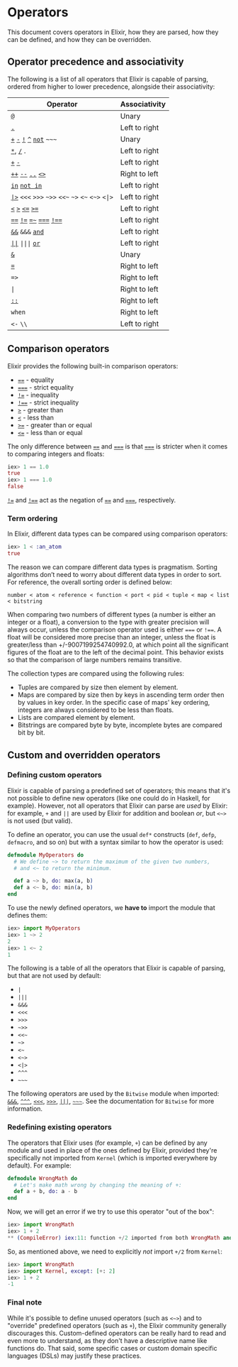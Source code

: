 # Operators

This document covers operators in Elixir, how they are parsed, how they can be defined, and how they can be overridden.

## Operator precedence and associativity

The following is a list of all operators that Elixir is capable of parsing, ordered from higher to lower precedence, alongside their associativity:

Operator                                                                                 | Associativity
---------------------------------------------------------------------------------------- | -------------
[`@`](`Kernel.@/1`)                                                                      | Unary
[`.`](`Kernel.SpecialForms../2`)                                                         | Left to right
[`+`](`Kernel.+/1`) [`-`](`Kernel.-/1`) [`!`](`Kernel.!/1`) [`^`](`Kernel.SpecialForms.^/1`) [`not`](`Kernel.not/1`) `~~~` | Unary
[`*`](`Kernel.*/2`), [`/`](`Kernel.//2`) .                                               | Left to right
[`+`](`Kernel.+/2`) [`-`](`Kernel.-/2`)                                                  | Left to right
[`++`](`Kernel.++/2`) [`--`](`Kernel.--/2`) [`..`](`Kernel.../2`) [`<>`](`Kernel.<>/2`)  | Right to left
[`in`](`Kernel.in/2`) [`not in`](`Kernel.not_in/2`)                                          | Left to right
[`\|>`](`Kernel.\|>/2`) `<<<` `>>>` `~>>` `<<~` `~>` `<~` `<~>` `<\|>`                   | Left to right
[`<`](`Kernel.</2`) [`>`](`Kernel.>/2`) [`<=`](`Kernel.<=/2`) [`>=`](`Kernel.>=/2`)      | Left to right
[`==`](`Kernel.==/2`) [`!=`](`Kernel.!=/2`) [`=~`](`Kernel.=~/2`) [`===`](`Kernel.===/2`) [`!==`](`Kernel.!==/2`) | Left to right
[`&&`](`Kernel.&&/2`) `&&&` [`and`](`Kernel.and/2`)                                      | Left to right
[`\|\|`](`Kernel.\|\|/2`) `\|\|\|` [`or`](`Kernel.or/2`)                                 | Left to right
[`&`](`Kernel.SpecialForms.&/1`)                                                         | Unary
[`=`](`Kernel.SpecialForms.=/1`)                                                         | Right to left
`=>`                                                                                     | Right to left
`\|`                                                                                     | Right to left
[`::`](`Kernel.SpecialForms.::/2`)                                                       | Right to left
`when`                                                                                   | Right to left
`<-` `\\`                                                                                | Left to right

## Comparison operators

Elixir provides the following built-in comparison operators:

  * [`==`](`Kernel.==/2`) - equality
  * [`===`](`Kernel.===/2`) - strict equality
  * [`!=`](`Kernel.!=/2`) - inequality
  * [`!==`](`Kernel.!==/2`) - strict inequality
  * [`>`](`Kernel.>/2`) - greater than
  * [`<`](`Kernel.</2`) - less than
  * [`>=`](`Kernel.>=/2`) - greater than or equal
  * [`<=`](`Kernel.<=/2`) - less than or equal

The only difference between [`==`](`Kernel.==/2`) and [`===`](`Kernel.===/2`) is that [`===`](`Kernel.===/2`) is stricter when it comes to comparing integers and floats:

```elixir
iex> 1 == 1.0
true
iex> 1 === 1.0
false
```

[`!=`](`Kernel.!=/2`) and [`!==`](`Kernel.!==/2`) act as the negation of [`==`](`Kernel.==/2`) and [`===`](`Kernel.===/2`), respectively.

### Term ordering

In Elixir, different data types can be compared using comparison operators:

```elixir
iex> 1 < :an_atom
true
```

The reason we can compare different data types is pragmatism. Sorting algorithms don’t need to worry about different data types in order to sort. For reference, the overall sorting order is defined below:

```
number < atom < reference < function < port < pid < tuple < map < list < bitstring
```

When comparing two numbers of different types (a number is either an integer or a float), a conversion to the type with greater precision will always occur, unless the comparison operator used is either `===` or `!==`. A float will be considered more precise than an integer, unless the float is greater/less than +/-9007199254740992.0, at which point all the significant figures of the float are to the left of the decimal point. This behavior exists so that the comparison of large numbers remains transitive.

The collection types are compared using the following rules:

* Tuples are compared by size then element by element.
* Maps are compared by size then by keys in ascending term order then by values in key order. In the specific case of maps' key ordering, integers are always considered to be less than floats.
* Lists are compared element by element.
* Bitstrings are compared byte by byte, incomplete bytes are compared bit by bit.

## Custom and overridden operators

### Defining custom operators

Elixir is capable of parsing a predefined set of operators; this means that it's not possible to define new operators (like one could do in Haskell, for example). However, not all operators that Elixir can parse are *used* by Elixir: for example, `+` and `||` are used by Elixir for addition and boolean *or*, but `<~>` is not used (but valid).

To define an operator, you can use the usual `def*` constructs (`def`, `defp`, `defmacro`, and so on) but with a syntax similar to how the operator is used:

```elixir
defmodule MyOperators do
  # We define ~> to return the maximum of the given two numbers,
  # and <~ to return the minimum.

  def a ~> b, do: max(a, b)
  def a <~ b, do: min(a, b)
end
```

To use the newly defined operators, we **have to** import the module that defines them:

```elixir
iex> import MyOperators
iex> 1 ~> 2
2
iex> 1 <~ 2
1
```

The following is a table of all the operators that Elixir is capable of parsing, but that are not used by default:

  * `|`
  * `|||`
  * `&&&`
  * `<<<`
  * `>>>`
  * `~>>`
  * `<<~`
  * `~>`
  * `<~`
  * `<~>`
  * `<|>`
  * `^^^`
  * `~~~`

The following operators are used by the `Bitwise` module when imported: [`&&&`](`Bitwise.&&&/2`), [`^^^`](`Bitwise.^^^/2`), [`<<<`](`Bitwise.<<</2`), [`>>>`](`Bitwise.>>>/2`), [`|||`](`Bitwise.|||/2`), [`~~~`](`Bitwise.~~~/1`). See the documentation for `Bitwise` for more information.

### Redefining existing operators

The operators that Elixir uses (for example, `+`) can be defined by any module and used in place of the ones defined by Elixir, provided they're specifically not imported from `Kernel` (which is imported everywhere by default). For example:

```elixir
defmodule WrongMath do
  # Let's make math wrong by changing the meaning of +:
  def a + b, do: a - b
end
```

Now, we will get an error if we try to use this operator "out of the box":

```elixir
iex> import WrongMath
iex> 1 + 2
** (CompileError) iex:11: function +/2 imported from both WrongMath and Kernel, call is ambiguous
```

So, as mentioned above, we need to explicitly *not* import `+/2` from `Kernel`:

```elixir
iex> import WrongMath
iex> import Kernel, except: [+: 2]
iex> 1 + 2
-1
```

### Final note

While it's possible to define unused operators (such as `<~>`) and to "override" predefined operators (such as `+`), the Elixir community generally discourages this. Custom-defined operators can be really hard to read and even more to understand, as they don't have a descriptive name like functions do. That said, some specific cases or custom domain specific languages (DSLs) may justify these practices.
